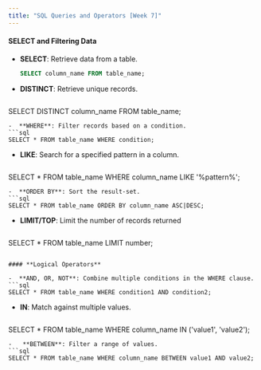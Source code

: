 ```yaml
---
title: "SQL Queries and Operators [Week 7]"
---
```


   #### **SELECT and Filtering Data**
- **SELECT**: Retrieve data from a table.
  ```sql
  SELECT column_name FROM table_name;
   ```
-  **DISTINCT**: Retrieve unique records.
   ```sql
  SELECT DISTINCT column_name FROM table_name;
   ```
-  **WHERE**: Filter records based on a condition.
   ```sql
  SELECT * FROM table_name WHERE condition;
   ```
-  **LIKE**: Search for a specified pattern in a column.
   ```sql
  SELECT * FROM table_name WHERE column_name LIKE '%pattern%';
   ```  
-  **ORDER BY**: Sort the result-set.
   ```sql
  SELECT * FROM table_name ORDER BY column_name ASC|DESC;
   ```  
-  **LIMIT/TOP**: Limit the number of records returned
   ```sql
SELECT * FROM table_name LIMIT number;
   ```  

#### **Logical Operators**

-  **AND, OR, NOT**: Combine multiple conditions in the WHERE clause.
   ```sql
SELECT * FROM table_name WHERE condition1 AND condition2;
   ``` 
-  **IN**: Match against multiple values.
   ```sql
SELECT * FROM table_name WHERE column_name IN ('value1', 'value2');
   ``` 
-   **BETWEEN**: Filter a range of values.
 ```sql
SELECT * FROM table_name WHERE column_name BETWEEN value1 AND value2;
   ```